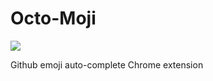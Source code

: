 Octo-Moji
=============

![](https://raw.github.com/sym3tri/octo-moji/master/extension/icons/icon-128.png)

Github emoji auto-complete Chrome extension



